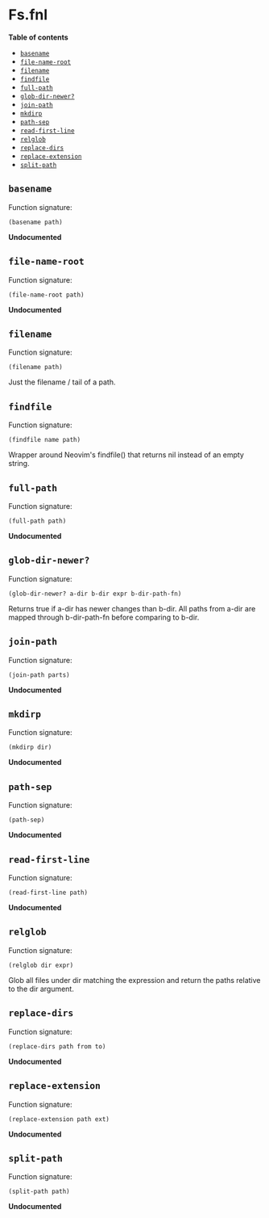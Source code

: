 # Fs.fnl

**Table of contents**

- [`basename`](#basename)
- [`file-name-root`](#file-name-root)
- [`filename`](#filename)
- [`findfile`](#findfile)
- [`full-path`](#full-path)
- [`glob-dir-newer?`](#glob-dir-newer)
- [`join-path`](#join-path)
- [`mkdirp`](#mkdirp)
- [`path-sep`](#path-sep)
- [`read-first-line`](#read-first-line)
- [`relglob`](#relglob)
- [`replace-dirs`](#replace-dirs)
- [`replace-extension`](#replace-extension)
- [`split-path`](#split-path)

## `basename`
Function signature:

```
(basename path)
```

**Undocumented**

## `file-name-root`
Function signature:

```
(file-name-root path)
```

**Undocumented**

## `filename`
Function signature:

```
(filename path)
```

Just the filename / tail of a path.

## `findfile`
Function signature:

```
(findfile name path)
```

Wrapper around Neovim's findfile() that returns nil
  instead of an empty string.

## `full-path`
Function signature:

```
(full-path path)
```

**Undocumented**

## `glob-dir-newer?`
Function signature:

```
(glob-dir-newer? a-dir b-dir expr b-dir-path-fn)
```

Returns true if a-dir has newer changes than b-dir. All paths from a-dir are mapped through b-dir-path-fn before comparing to b-dir.

## `join-path`
Function signature:

```
(join-path parts)
```

**Undocumented**

## `mkdirp`
Function signature:

```
(mkdirp dir)
```

**Undocumented**

## `path-sep`
Function signature:

```
(path-sep)
```

**Undocumented**

## `read-first-line`
Function signature:

```
(read-first-line path)
```

**Undocumented**

## `relglob`
Function signature:

```
(relglob dir expr)
```

Glob all files under dir matching the expression and return the paths
  relative to the dir argument.

## `replace-dirs`
Function signature:

```
(replace-dirs path from to)
```

**Undocumented**

## `replace-extension`
Function signature:

```
(replace-extension path ext)
```

**Undocumented**

## `split-path`
Function signature:

```
(split-path path)
```

**Undocumented**


<!-- Generated with Fenneldoc v1.0.1
     https://gitlab.com/andreyorst/fenneldoc -->
